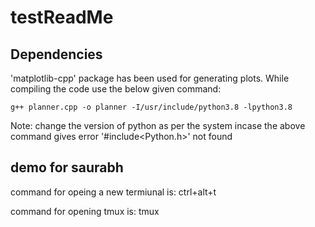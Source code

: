 # testReadMe

## Dependencies
'matplotlib-cpp' package has been used for generating plots. While compiling the code use the below given command:
	
	g++ planner.cpp -o planner -I/usr/include/python3.8 -lpython3.8

Note: change the version of python as per the system incase the above command gives error '#include<Python.h>' not found

## demo for saurabh
 command for opeing a new termiunal is:
	ctrl+alt+t

command for opening tmux is:
	tmux


